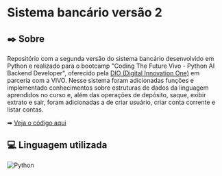 # Sistema bancário versão 2

## ✒️ **Sobre**

Repositório com a segunda versão do sistema bancário desenvolvido em Python e realizado para o bootcamp "Coding The Future Vivo - Python AI Backend Developer", oferecido pela [DIO (Digital Innovation One)](https://www.dio.me/) em parceria com a VIVO. Nesse sistema foram adicionadas funções e implementado conhecimentos sobre estruturas de dados da linguagem aprendidos no curso e, além das operações de depósito, saque, exibir extrato e sair, foram adicionadas a de criar usuário, criar conta corrente e listar contas.

➡ [Veja o código aqui](https://github.com/CacauRosa/sistema-bancario-versao-2/blob/main/desafio_sistema_bancario_versao2.py)

## 💻 **Linguagem utilizada**

![Python](https://img.shields.io/badge/python-3670A0?style=for-the-badge&logo=python&logoColor=ffdd54)
